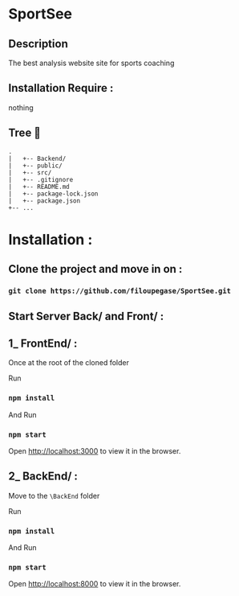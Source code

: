 # SportSee

## Description

The best analysis website site for sports coaching

## Installation Require :

nothing

## Tree 🌳

```
.
|   +-- Backend/
|   +-- public/
|   +-- src/
|   +-- .gitignore
|   +-- README.md
|   +-- package-lock.json
|   +-- package.json
+-- ...
```

# Installation :

## Clone the project and move in on :

### `git clone https://github.com/filoupegase/SportSee.git`

## Start Server Back/ and Front/ :

## 1_ FrontEnd/ :

Once at the root of the cloned folder

Run

### `npm install`

And Run

### `npm start`

Open [http://localhost:3000](http://localhost:3000) to view it in the browser.

## 2_ BackEnd/ :

Move to the `\BackEnd` folder

Run

### `npm install`

And Run

### `npm start`

Open [http://localhost:8000](http://localhost:8000/user/18/) to view it in the browser.
